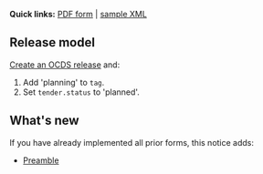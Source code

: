 **Quick links:** [PDF form](http://simap.ted.europa.eu/documents/10184/99173/EN_F08.pdf) | [sample XML](https://github.com/open-contracting/european-union-support/blob/master/output/samples/F08_2014.xml)

## Release model

[Create an OCDS release](../../operations/#create-a-release) and:

1. Add 'planning' to `tag`.
1. Set `tender.status` to 'planned'.

## What's new

If you have already implemented all prior forms, this notice adds:

* [Preamble](#preamble)
